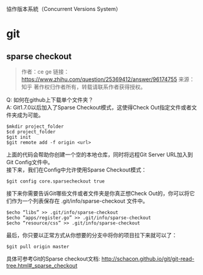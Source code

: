 協作版本系統（Concurrent Versions System）
# git
## sparse checkout
> 作者：ce ge
链接：https://www.zhihu.com/question/25369412/answer/96174755
来源：知乎
著作权归作者所有，转载请联系作者获得授权。

Q: 如何在github上下载单个文件夹？  
A: Git1.7.0以后加入了Sparse Checkout模式，这使得Check Out指定文件或者文件夹成为可能。
```
$mkdir project_folder
$cd project_folder
$git init
$git remote add -f origin <url>
```
上面的代码会帮助你创建一个空的本地仓库，同时将远程Git Server URL加入到Git Config文件中。  
接下来，我们在Config中允许使用Sparse Checkout模式：
```
$git config core.sparsecheckout true
```
接下来你需要告诉Git哪些文件或者文件夹是你真正想Check Out的，你可以将它们作为一个列表保存在 .git/info/sparse-checkout 文件中。
```
$echo “libs” >> .git/info/sparse-checkout
$echo “apps/register.go” >> .git/info/sparse-checkout
$echo “resource/css” >> .git/info/sparse-checkout
```
最后，你只要以正常方式从你想要的分支中将你的项目拉下来就可以了：
```
$git pull origin master
```
具体可参考Git的Sparse checkout文档: http://schacon.github.io/git/git-read-tree.html#_sparse_checkout
